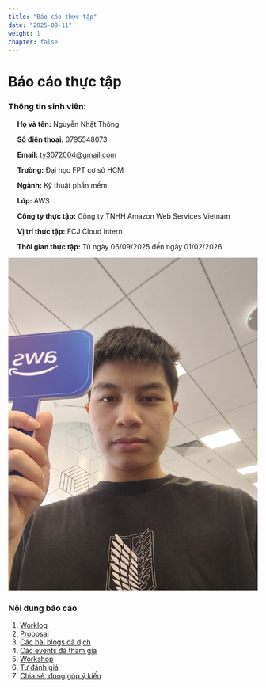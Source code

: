 ```yaml
---
title: "Báo cáo thực tập"
date: "2025-09-11"
weight: 1
chapter: false
---
```


# Báo cáo thực tập
### Thông tin sinh viên:
&emsp; **Họ và tên:** Nguyễn Nhật Thông

&emsp; **Số điện thoại:** 0795548073

&emsp; **Email:** ty3072004@gmail.com

&emsp; **Trường:** Đại học FPT cơ sở HCM

&emsp; **Ngành:** Kỹ thuật phần mềm

&emsp; **Lớp:** AWS

&emsp; **Công ty thực tập:** Công ty TNHH Amazon Web Services Vietnam

&emsp; **Vị trí thực tập:** FCJ Cloud Intern

&emsp; **Thời gian thực tập:** Từ ngày 06/09/2025 đến ngày 01/02/2026

![Ảnh đại diện của bạn](/images/avatar.png)



### Nội dung báo cáo

1.  [Worklog](1-Worklog/)
2.  [Proposal](2-Proposal/)
3.  [Các bài blogs đã dịch](3-BlogsTranslated/)
4.  [Các events đã tham gia](4-EventParticipated/)
5.  [Workshop](5-Workshop/)
6.  [Tự đánh giá](6-Self-evaluation/)
7.  [Chia sẻ, đóng góp ý kiến](7-Feedback/)